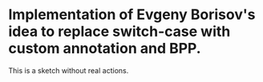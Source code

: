 # Implementation of Evgeny Borisov's idea to replace switch-case with custom annotation and BPP.
This is a sketch without real actions.
